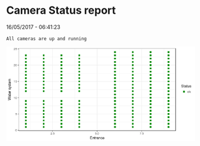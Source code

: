 Camera Status report
================
16/05/2017 - 06:41:23

    All cameras are up and running

![](camreport_files/figure-markdown_github/unnamed-chunk-2-1.png)
